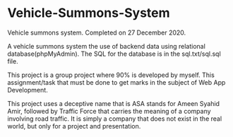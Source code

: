 # Vehicle-Summons-System
Vehicle summons system. Completed on 27 December 2020.

A vehicle summons system the use of backend data using relational database(phpMyAdmin). The SQL for the database is in the sql.txt/sql.sql file.

This project is a group project where 90% is developed by myself. This assignment/task that must be done to get marks in the subject of Web App Development.

This project uses a deceptive name that is ASA stands for Ameen Syahid Amir, followed by Traffic Force that carries the meaning of a company involving road traffic.
It is simply a company that does not exist in the real world, but only for a project and presentation.

